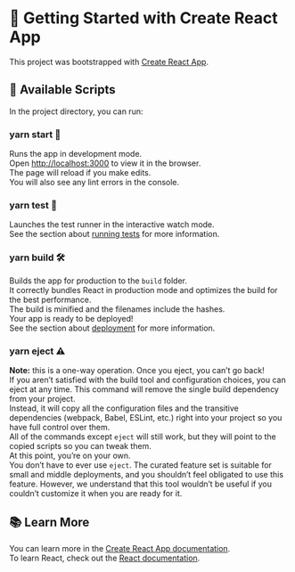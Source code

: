 <!DOCTYPE html>
<html lang="en">
<head>
    <meta charset="UTF-8">
    <meta name="viewport" content="width=device-width, initial-scale=1.0">
   
</head>
<body>

<h1>🌟 Getting Started with Create React App</h1>
<p>This project was bootstrapped with <a href="https://create-react-app.dev/">Create React App</a>.</p>

<h2>📜 Available Scripts</h2>
<p>In the project directory, you can run:</p>

<h3>yarn start 🚀</h3>
<p>Runs the app in development mode.<br>
Open <a href="http://localhost:3000">http://localhost:3000</a> to view it in the browser.<br>
The page will reload if you make edits.<br>
You will also see any lint errors in the console.</p>

<h3>yarn test 🧪</h3>
<p>Launches the test runner in the interactive watch mode.<br>
See the section about <a href="https://create-react-app.dev/docs/running-tests/">running tests</a> for more information.</p>

<h3>yarn build 🛠️</h3>
<p>Builds the app for production to the <code>build</code> folder.<br>
It correctly bundles React in production mode and optimizes the build for the best performance.<br>
The build is minified and the filenames include the hashes.<br>
Your app is ready to be deployed!<br>
See the section about <a href="https://create-react-app.dev/docs/deployment/">deployment</a> for more information.</p>

<h3>yarn eject ⚠️</h3>
<p><strong>Note:</strong> this is a one-way operation. Once you eject, you can’t go back!<br>
If you aren’t satisfied with the build tool and configuration choices, you can eject at any time. This command will remove the single build dependency from your project.<br>
Instead, it will copy all the configuration files and the transitive dependencies (webpack, Babel, ESLint, etc.) right into your project so you have full control over them.<br>
All of the commands except <code>eject</code> will still work, but they will point to the copied scripts so you can tweak them.<br>
At this point, you’re on your own.<br>
You don’t have to ever use <code>eject</code>. The curated feature set is suitable for small and middle deployments, and you shouldn’t feel obligated to use this feature. However, we understand that this tool wouldn’t be useful if you couldn’t customize it when you are ready for it.</p>

<h2>📚 Learn More</h2>
<p>You can learn more in the <a href="https://create-react-app.dev/docs/getting-started/">Create React App documentation</a>.<br>
To learn React, check out the <a href="https://reactjs.org/">React documentation</a>.</p>



</body>
</html>
